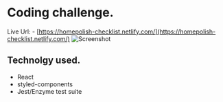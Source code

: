# Coding challenge.
Live Url: - [https://homepolish-checklist.netlify.com/](https://homepolish-checklist.netlify.com/)
![Screenshot](https://github.com/dgale1983/Homepolish_Checklist/blob/master/screenshots/screenshot.png)

## Technolgy used.
- React
- styled-components
- Jest/Enzyme test suite
